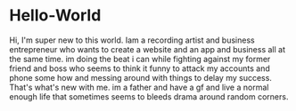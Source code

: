 # Hello-World
Hi,
I'm super new to this world. Iam a recording artist and business entrepreneur who wants to create a website and an app and business all at the same time. im doing the beat i can while fighting against my former friend and boss who seems to think it funny to attack my accounts and phone some how and messing around with things to delay my success. That's what's new with me. im a father and have a gf and live a normal enough life that sometimes seems to bleeds drama around random corners. 
